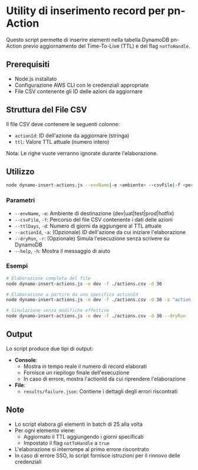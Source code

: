 # Utility di inserimento record per pn-Action

Questo script permette di inserire elementi nella tabella DynamoDB pn-Action previo aggiornamento del Time-To-Live (TTL) e del flag `notToHandle`.

## Prerequisiti

- Node.js installato
- Configurazione AWS CLI con le credenziali appropriate
- File CSV contenente gli ID delle azioni da aggiornare

## Struttura del File CSV

Il file CSV deve contenere le seguenti colonne:
- `actionId`: ID dell'azione da aggiornare (stringa)
- `ttl`: Valore TTL attuale (numero intero)

Nota: Le righe vuote verranno ignorate durante l'elaborazione.

## Utilizzo

```bash
node dynamo-insert-actions.js --envName|-e <ambiente> --csvFile|-f <percorso> --ttlDays|-d <giorni> [--actionId|-a <id>] [--dryRun|-r]
```

### Parametri

- `--envName`, `-e`: Ambiente di destinazione (dev|uat|test|prod|hotfix)
- `--csvFile`, `-f`: Percorso del file CSV contenente i dati delle azioni
- `--ttlDays`, `-d`: Numero di giorni da aggiungere al TTL attuale
- `--actionId`, `-a`: (Opzionale) ID dell'azione da cui iniziare l'elaborazione
- `--dryRun`, `-r`: (Opzionale) Simula l'esecuzione senza scrivere su DynamoDB
- `--help`, `-h`: Mostra il messaggio di aiuto

### Esempi

```bash
# Elaborazione completa del file
node dynamo-insert-actions.js -e dev -f ./actions.csv -d 30

# Elaborazione a partire da uno specifico actionId
node dynamo-insert-actions.js -e dev -f ./actions.csv -d 30 -a "action_123"

# Simulazione senza modifiche effettive
node dynamo-insert-actions.js -e dev -f ./actions.csv -d 30 --dryRun
```

## Output

Lo script produce due tipi di output:
- **Console**: 
  - Mostra in tempo reale il numero di record elaborati
  - Fornisce un riepilogo finale dell'esecuzione
  - In caso di errore, mostra l'actionId da cui riprendere l'elaborazione
- **File**: 
  - `results/failure.json`: Contiene i dettagli degli errori riscontrati

## Note

- Lo script elabora gli elementi in batch di 25 alla volta
- Per ogni elemento viene:
  - Aggiornato il TTL aggiungendo i giorni specificati
  - Impostato il flag `notToHandle` a `true`
- L'elaborazione si interrompe al primo errore riscontrato
- In caso di errore SSO, lo script fornisce istruzioni per il rinnovo delle credenziali
